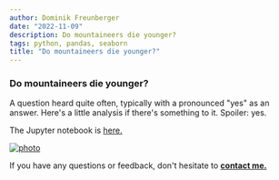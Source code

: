 ```yaml
---
author: Dominik Freunberger
date: "2022-11-09"
description: Do mountaineers die younger?
tags: python, pandas, seaborn
title: "Do mountaineers die younger?"
---
```


### Do mountaineers die younger?

A question heard quite often, typically with a pronounced "yes" as an answer. Here's a little analysis if there's something to it. Spoiler: yes.

The Jupyter notebook is [here.](https://github.com/dmnkfr/mountaineers/blob/main/mountaineers_wiki.ipynb)

[![photo](/projects/images/mountaineers.png)](https://github.com/dmnkfr/mountaineers/)

If you have any questions or feedback, don't hesitate to [__contact me.__](https://dmnkfr.netlify.app/)